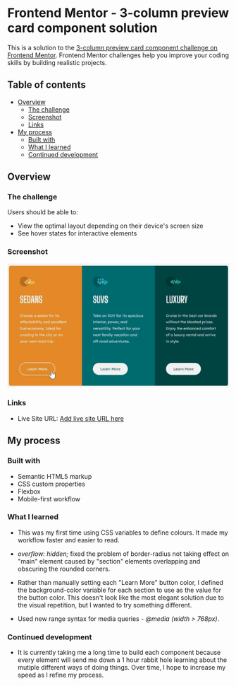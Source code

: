 # Frontend Mentor - 3-column preview card component solution

This is a solution to the [3-column preview card component challenge on Frontend Mentor](https://www.frontendmentor.io/challenges/3column-preview-card-component-pH92eAR2-). Frontend Mentor challenges help you improve your coding skills by building realistic projects. 

## Table of contents

- [Overview](#overview)
  - [The challenge](#the-challenge)
  - [Screenshot](#screenshot)
  - [Links](#links)
- [My process](#my-process)
  - [Built with](#built-with)
  - [What I learned](#what-i-learned)
  - [Continued development](#continued-development)

## Overview

### The challenge

Users should be able to:

- View the optimal layout depending on their device's screen size
- See hover states for interactive elements

### Screenshot

![](./images/screenshot-desktop.jpg)

### Links

- Live Site URL: [Add live site URL here](https://your-live-site-url.com)

## My process

### Built with

- Semantic HTML5 markup
- CSS custom properties
- Flexbox
- Mobile-first workflow

### What I learned

- This was my first time using CSS variables to define colours. It made my workflow faster and easier to read.

- *overflow: hidden;* fixed the problem of border-radius not taking effect on "main" element caused by "section" elements overlapping and obscuring the rounded corners.

- Rather than manually setting each "Learn More" button color, I defined the background-color variable for each section to use as the value for the button color. This doesn't look like the most elegant solution due to the visual repetition, but I wanted to try something different.

- Used new range syntax for media queries - *@media (width > 768px)*.

### Continued development

- It is currently taking me a long time to build each component because every element will send me down a 1 hour rabbit hole learning about the mutiple different ways of doing things. Over time, I hope to increase my speed as I refine my process.